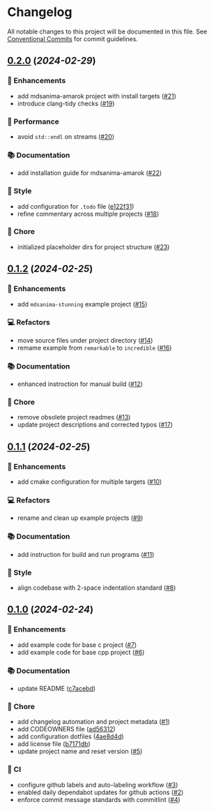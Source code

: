 # Changelog

All notable changes to this project will be documented in this file. See [Conventional Commits](https://conventionalcommits.org/) for commit guidelines.

<!-- markdownlint-disable -->

## [0.2.0](https://github.com/mdsanima-lab/cmake-demo/compare/v0.1.2...v0.2.0) (_2024-02-29_)

### 🤿 Enhancements

- add mdsanima-amarok project with install targets ([#21](https://github.com/mdsanima-lab/cmake-demo/issues/21))
- introduce clang-tidy checks ([#19](https://github.com/mdsanima-lab/cmake-demo/issues/19))

### 🚀 Performance

- avoid `std::endl` on streams ([#20](https://github.com/mdsanima-lab/cmake-demo/issues/20))

### 📚 Documentation

- add installation guide for mdsanima-amarok ([#22](https://github.com/mdsanima-lab/cmake-demo/issues/22))

### 🧢 Style

- add configuration for `.todo` file ([e122f31](https://github.com/mdsanima-lab/cmake-demo/commit/e122f31d1cf923788a661dd89c708094d71ff14e))
- refine commentary across multiple projects ([#18](https://github.com/mdsanima-lab/cmake-demo/issues/18))

### 🎪 Chore

- initialized placeholder dirs for project structure ([#23](https://github.com/mdsanima-lab/cmake-demo/issues/23))

## [0.1.2](https://github.com/mdsanima-lab/cmake-demo/compare/v0.1.1...v0.1.2) (_2024-02-25_)

### 🤿 Enhancements

- add `mdsanima-stunning` example project ([#15](https://github.com/mdsanima-lab/cmake-demo/issues/15))

### 💻 Refactors

- move source files under project directory ([#14](https://github.com/mdsanima-lab/cmake-demo/issues/14))
- remame example from `remarkable` to `incredible` ([#16](https://github.com/mdsanima-lab/cmake-demo/issues/16))

### 📚 Documentation

- enhanced instroction for manual build ([#12](https://github.com/mdsanima-lab/cmake-demo/issues/12))

### 🎪 Chore

- remove obsolete project readmes ([#13](https://github.com/mdsanima-lab/cmake-demo/issues/13))
- update project descriptions and corrected typos ([#17](https://github.com/mdsanima-lab/cmake-demo/issues/17))

## [0.1.1](https://github.com/mdsanima-lab/cmake-demo/compare/v0.1.0...v0.1.1) (_2024-02-25_)

### 🤿 Enhancements

- add cmake configuration for multiple targets ([#10](https://github.com/mdsanima-lab/cmake-demo/issues/10))

### 💻 Refactors

- rename and clean up example projects ([#9](https://github.com/mdsanima-lab/cmake-demo/issues/9))

### 📚 Documentation

- add instruction for build and run programs ([#11](https://github.com/mdsanima-lab/cmake-demo/issues/11))

### 🧢 Style

- align codebase with 2-space indentation standard ([#8](https://github.com/mdsanima-lab/cmake-demo/issues/8))

## [0.1.0](https://github.com/mdsanima-lab/cmake-demo/releases/v0.1.0) (_2024-02-24_)

### 🤿 Enhancements

- add example code for base c project ([#7](https://github.com/mdsanima-lab/cmake-demo/issues/7))
- add example code for base cpp project ([#6](https://github.com/mdsanima-lab/cmake-demo/issues/6))

### 📚 Documentation

- update README ([c7acebd](https://github.com/mdsanima-lab/cmake-demo/commit/c7acebd42317d0a9613964bfc272c390d6d362a2))

### 🎪 Chore

- add changelog automation and project metadata ([#1](https://github.com/mdsanima-lab/cmake-demo/issues/1))
- add CODEOWNERS file ([ad56312](https://github.com/mdsanima-lab/cmake-demo/commit/ad56312fd5d096608eb834ef045450bf38aa47a2))
- add configuration dotfiles ([4ae8d4d](https://github.com/mdsanima-lab/cmake-demo/commit/4ae8d4d6e60657bc68ad50e52974fc8f0bc12a7b))
- add license file ([b7171db](https://github.com/mdsanima-lab/cmake-demo/commit/b7171db0dfe048d4da7d7ee091925f7b4a86680c))
- update project name and reset version ([#5](https://github.com/mdsanima-lab/cmake-demo/issues/5))

### 🤖 CI

- configure github labels and auto-labeling workflow ([#3](https://github.com/mdsanima-lab/cmake-demo/issues/3))
- enabled daily dependabot updates for github actions ([#2](https://github.com/mdsanima-lab/cmake-demo/issues/2))
- enforce commit message standards with commitlint ([#4](https://github.com/mdsanima-lab/cmake-demo/issues/4))
